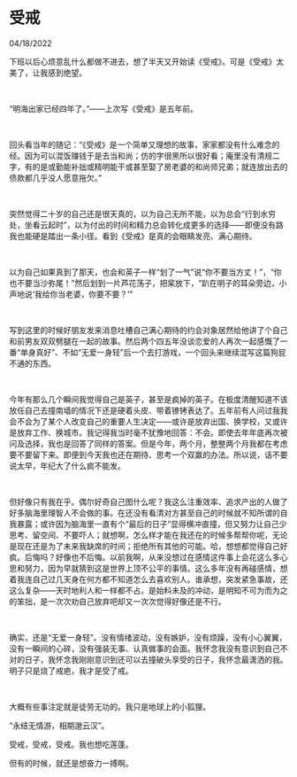 # 受戒

04/18/2022

下班以后心烦意乱什么都做不进去，想了半天又开始读《受戒》。可是《受戒》太美了，让我感到绝望。

&nbsp;

“明海出家已经四年了。”——上次写《受戒》是五年前。

&nbsp;

回头看当年的随记：“《受戒》是一个简单又理想的故事，家家都没有什么难念的经。因为可以混饭赚钱于是去当和尚；仿的字很黑所以很好看；庵里没有清规二字，有的是或勤能补拙或精明能干或甚至娶了房老婆的和尚师兄弟；就连放出去的债款都几乎没人愿意拖欠。”

&nbsp;

突然觉得二十岁的自己还是很天真的，以为自己无所不能，以为总会“行到水穷处，坐看云起时”，以为付出的时间和精力总会转化成更多的选择——即便没有路我也能硬是踏出一条小径。看到《受戒》是真的会眼睛发亮、满心期待。

&nbsp;

以为自己如果真到了那天，也会和英子一样“划了一气”说“你不要当方丈！”，“你也不要当沙弥尾！”然后划到一片芦花荡子，把桨放下，“趴在明子的耳朵旁边，小声地说‘我给你当老婆，你要不要？’”

&nbsp;

写到这里的时候好朋友发来消息吐槽自己满心期待的约会对象居然给他讲了个自己和前男友双双劈腿在一起的故事。然后两个四五年没谈恋爱的人再次一起感慨了一番“单身真好”、不如“无爱一身轻”后一个去打游戏，一个回头来继续混写这篇狗屁不通的东西。

&nbsp;

今年有那么几个瞬间我觉得自己是英子，甚至是疯掉的英子。在极度清醒知道不该放任自己去撞南墙的情况下还是硬着头皮、带着镣铐表达了。五年前有人问过我我会不会为了某个人改变自己的重要人生决定——或许是放弃出国、换学校，又或许是放弃工作、换城市。我记得我当时毫不犹豫地回答：不会。即使去年年底再次被问及选择，我也是回答了同样的答案。但是今年，两个月，整整两个月我都在考虑要不要留下来。即便到今天我也还在期待、思考一个双赢的办法。所以说，话不要说太早，年纪大了什么疯不能发。

&nbsp;

但好像只有我在乎。偶尔好奇自己图什么呢？我这么注重效率、追求产出的人做了好多脑海里理智人不会做的事。在还没有看清对方甚至自己的时候就不知所谓的自我暴露；或许因为脑海里一直有个“最后的日子”显得横冲直撞，但又努力让自己少思考、留空间、不要吓人；就想啊，怎么样才能在我还在的时候多帮帮你呢，无论是现在还是为了未来我缺席的时间；拒绝所有其他的可能。哈，想想都觉得自己好疯。后悔吗？好像也不后悔。以前我啊，从来没想过在感情这件事上会花这么多心思和努力，因为早就猜到这是世界上顶不公平的事情。这么多年没有再碰感情，想着我连自己过几天身在何方都不知道怎么去喜欢别人。谁承想，突发紧急事故，还这么复杂——天时地利人和一样都不占。是始料未及的冲动，是明知不可为而为之的笨拙，是一次次劝自己放弃吧却又一次次觉得好像还是不行。

&nbsp;

确实，还是“无爱一身轻”。没有情绪波动，没有嫉妒，没有烦躁，没有小心翼翼，没有一瞬间的心碎，没有强装无事、认真做事的会面。我怀念我没有意识到自己不对的日子，我怀念我刚刚意识到还可以去撞破头享受的日子，我怀念最潇洒的我。明子只是烧了戒疤，我才是受了戒。

&nbsp;

大概有些事注定就是徒劳无功的。我只是地球上的小狐狸。

“永结无情游，相期邈云汉”。

受戒，受戒，受戒。我也想吃莲蓬。

但有的时候，就还是想奋力一搏啊。
